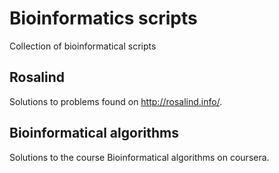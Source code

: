 Bioinformatics scripts
======================

Collection of bioinformatical scripts

Rosalind
--------
Solutions to problems found on http://rosalind.info/.

Bioinformatical algorithms
--------
Solutions to the course Bioinformatical algorithms on coursera.



